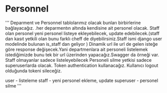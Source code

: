 # Personnel

'''
Deparment ve Personnel tablolarımız olacak bunları birbirlerine bağlayacağız. .her deparmentın altında kendisine ait personel olacak.
Staff olan personel yeni personel listeye ekleyebilecek, update edebilecek.(staff dan kasıt yetkili olan bunu farklı cheff de diyebilirsiniz.Staff ismi django user modelinde bulunan is_staff dan geliyor )
Dinamik url ile url de gelen isteğe göre response değişecek.Yani departmenlara ait personeli listelemek istediğimizde bunu tek bir url üzerinden yapacağız.Swagger da örneği var.
Staff olmayanlar sadece listeleyebilecek
Personeli silme yetkisi sadece superuserlarda olacak.
Token authentication kullanacağız. Kullanıcı logout olduğunda tokeni sileceğiz.

user - listeleme
staff - yeni personel ekleme, update
superuser - personel silme
'''